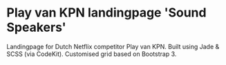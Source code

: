 # Play van KPN landingpage 'Sound Speakers'
Landingpage for Dutch Netflix competitor Play van KPN. Built using Jade & SCSS (via CodeKit). Customised grid based on Bootstrap 3.
